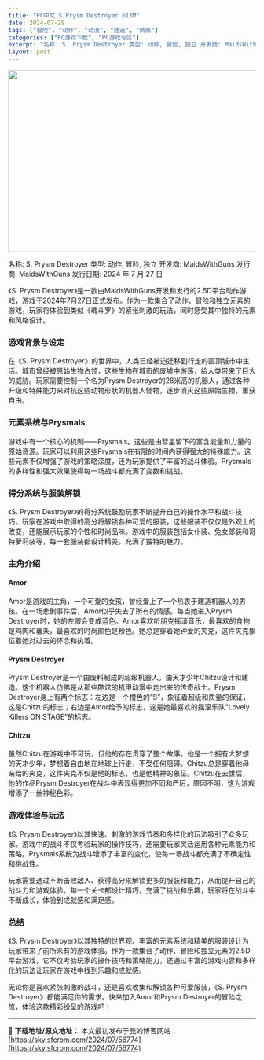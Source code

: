 ```yaml
---
title: "PC中文 S Prysm Destroyer 613M"
date: 2024-07-29
tags: ["冒险", "动作", "动漫", "建造", "情感"]
categories: ["PC游戏下载", "PC游戏专区"]
excerpt: "名称: S. Prysm Destroyer 类型: 动作, 冒险, 独立 开发商: MaidsWithGuns 发行商: MaidsWithGuns 发行日期: 2024 年 7 月 27 日 《S. Prysm Destroyer》是一款由MaidsWithGuns开发和发行的2.5D平台动作游&hellip;"
layout: post
---
```


<img class="aligncenter size-full wp-image-56775" src="https://sky.sfcrom.com/wp-content/uploads/2024/07/2024072900191883.webp" alt="" width="660" height="370" />

名称: S. Prysm Destroyer
类型: 动作, 冒险, 独立
开发商: MaidsWithGuns
发行商: MaidsWithGuns
发行日期: 2024 年 7 月 27 日

《S. Prysm Destroyer》是一款由MaidsWithGuns开发和发行的2.5D平台动作游戏，游戏于2024年7月27日正式发布。作为一款集合了动作、冒险和独立元素的游戏，玩家将体验到类似《魂斗罗》的紧张刺激的玩法，同时感受其中独特的元素和风格设计。
<h3>游戏背景与设定</h3>
在《S. Prysm Destroyer》的世界中，人类已经被迫迁移到行走的圆顶城市中生活。城市曾经被原始生物占领，这些生物在城市的废墟中游荡，给人类带来了巨大的威胁。玩家需要控制一个名为Prysm Destroyer的28米高的机器人，通过各种升级和特殊能力来对抗这些动物形状的机器人怪物，逐步消灭这些原始生物，重获自由。
<h3>元素系统与Prysmals</h3>
游戏中有一个核心的机制——Prysmals。这些是由彗星留下的富含能量和力量的原始资源。玩家可以利用这些Prysmals在有限的时间内获得强大的特殊能力。这些元素不仅增强了游戏的策略深度，还为玩家提供了丰富的战斗体验。Prysmals的多样性和强大效果使得每一场战斗都充满了变数和挑战。
<h3>得分系统与服装解锁</h3>
《S. Prysm Destroyer》的得分系统鼓励玩家不断提升自己的操作水平和战斗技巧。玩家在游戏中取得的高分将解锁各种可爱的服装，这些服装不仅仅是外观上的改变，还能展示玩家的个性和时尚品味。游戏中的服装包括女仆装、兔女郎装和哥特萝莉装等，每一套服装都设计精美，充满了独特的魅力。
<h3>主角介绍</h3>
<h4>Amor</h4>
Amor是游戏的主角，一个可爱的女孩，曾经爱上了一个热衷于建造机器人的男孩。在一场悲剧事件后，Amor似乎失去了所有的情感。每当她进入Prysm Destroyer时，她的左眼会变成蓝色。Amor喜欢听朋克摇滚音乐，最喜欢的食物是鸡肉和薯条，最喜欢的时尚颜色是粉色。她总是穿着她钟爱的夹克，这件夹克象征着她对过去的怀念和执着。
<h4>Prysm Destroyer</h4>
Prysm Destroyer是一个由废料制成的超级机器人，由天才少年Chitzu设计和建造。这个机器人仿佛是从那些酷炫的机甲动漫中走出来的传奇战士。Prysm Destroyer身上有两个标志：左边是一个橙色的“S”，象征着超级和质量的保证，这是Chitzu的标志；右边是Amor给予的标志，这是她最喜欢的摇滚乐队“Lovely Killers ON STAGE”的标志。
<h4>Chitzu</h4>
虽然Chitzu在游戏中不可玩，但他的存在贯穿了整个故事。他是一个拥有大梦想的天才少年，梦想着自由地在地球上行走，不受任何阻碍。Chitzu总是穿着他母亲给的夹克，这件夹克不仅是他的标志，也是他精神的象征。Chitzu在去世后，他的作品Prysm Destroyer在战斗中表现得更加不同和严厉，原因不明，这为游戏增添了一丝神秘色彩。
<h3>游戏体验与玩法</h3>
《S. Prysm Destroyer》以其快速、刺激的游戏节奏和多样化的玩法吸引了众多玩家。游戏中的战斗不仅考验玩家的操作技巧，还需要玩家灵活运用各种元素能力和策略。Prysmals系统为战斗增添了丰富的变化，使每一场战斗都充满了不确定性和挑战性。

玩家需要通过不断击败敌人、获得高分来解锁更多的服装和能力，从而提升自己的战斗力和游戏体验。每一个关卡都设计精巧，充满了挑战和乐趣，玩家将在战斗中不断成长，体验到成就感和满足感。
<h3>总结</h3>
《S. Prysm Destroyer》以其独特的世界观、丰富的元素系统和精美的服装设计为玩家带来了前所未有的游戏体验。作为一款集合了动作、冒险和独立元素的2.5D平台游戏，它不仅考验玩家的操作技巧和策略能力，还通过丰富的游戏内容和多样化的玩法让玩家在游戏中找到乐趣和成就感。

无论你是喜欢紧张刺激的战斗，还是喜欢收集和解锁各种可爱服装，《S. Prysm Destroyer》都能满足你的需求。快来加入Amor和Prysm Destroyer的冒险之旅，体验这款精彩纷呈的游戏吧！

---
📖 **下载地址/原文地址：** 本文最初发布于我的博客网站：[https://sky.sfcrom.com/2024/07/56774](https://sky.sfcrom.com/2024/07/56774)

